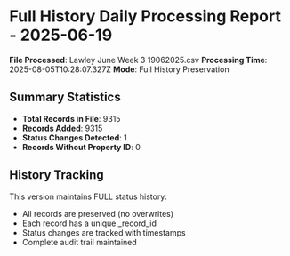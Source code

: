 # Full History Daily Processing Report - 2025-06-19

**File Processed**: Lawley June Week 3 19062025.csv
**Processing Time**: 2025-08-05T10:28:07.327Z
**Mode**: Full History Preservation

## Summary Statistics

- **Total Records in File**: 9315
- **Records Added**: 9315
- **Status Changes Detected**: 1
- **Records Without Property ID**: 0

## History Tracking

This version maintains FULL status history:
- All records are preserved (no overwrites)
- Each record has a unique _record_id
- Status changes are tracked with timestamps
- Complete audit trail maintained
